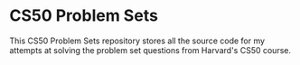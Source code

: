 # CS50 Problem Sets

This CS50 Problem Sets repository stores all the source code for my attempts at solving the problem set questions from Harvard's CS50 course. 



